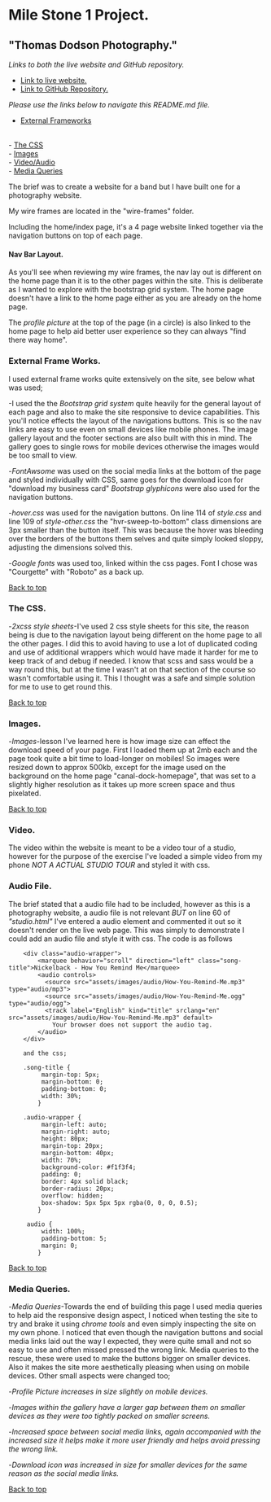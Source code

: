 <a href="top"></a>
# Mile Stone 1 Project.
## "Thomas Dodson Photography."

*Links to both the live website and GitHub repository.*
- <a href="https://twdstudent.github.io/miles-stone-project1/contact.html">Link to live website.</a>
- <a href="https://github.com/twdstudent/miles-stone-project1#top">Link to GitHub Repository.</a>

*Please use the links below to navigate this README.md file.*

- <a href="#External-Frame-Works">External Frameworks</a>
<br>
- <a href="#The-CSS">The CSS</a>
<br>
- <a href="#Images">Images</a>
<br>
- <a href="#Video/Audio">Video/Audio</a>
<br>
- <a href="#Media-Queries">Media Queries</a>

The brief was to create a website for a band but I have built one for a photography
website.

My wire frames are located in the "wire-frames" folder.

Including the home/index page, it's a 4 page website linked together via the 
navigation buttons on top of each page.

#### Nav Bar Layout.
As you'll see when reviewing my wire frames, the nav lay out is different
on the home page than it is to the other pages within the site. This is deliberate 
as I wanted to explore with the bootstrap grid system. The home page doesn't
have a link to the home page either as you are already on the home page.

The *profile picture* at the top of the page (in a circle) is also linked to the 
home page to help aid better user experience so they can always "find there way home".


<a name="External-Frame-Works"></a>
### External Frame Works.
I used external frame works quite extensively on the site, see below what was used;

-I used the the *Bootstrap grid system* quite heavily for the general layout of each
page and also to make the site responsive to device capabilities.
This you'll notice effects the layout of the navigations buttons. 
This is so the nav links are easy to use even on small devices like mobile phones.
The image gallery layout and the footer sections are also built with this in mind.
The gallery goes to single rows for mobile devices otherwise the images would be too small 
to view.


-*FontAwsome* was used on the social media links at the bottom of the page and styled 
individually with CSS, same goes for the download icon for "download my business card"
*Bootstrap glyphicons* were also used for the navigation buttons.

-*hover.css* was used for the navigation buttons.
On line 114 of *style.css* and line 109 of *style-other.css* the "hvr-sweep-to-bottom" class
dimensions are 3px smaller than the button itself. This was because the hover was bleeding over
the borders of the buttons them selves and quite simply looked sloppy, adjusting the dimensions
solved this.

-*Google fonts* was used too, linked within the css pages. Font I chose was "Courgette"
with "Roboto" as a back up.

<a href="#top">Back to top</a>

<a name="The-CSS"></a>
### The CSS.
-*2xcss style sheets*-I've used 2 css style sheets for this site, the reason being is 
due to the navigation layout being different on the home page to all the other pages.
I did this to avoid having to use a lot of duplicated coding and use of additional wrappers
which would have made it harder for me to keep track of and debug if needed.
I know that scss and sass would be a way round this, but at the time I wasn't at on
that section of the course so wasn't comfortable using it. This I thought was a safe and
simple solution for me to use to get round this.

<a href="#top">Back to top</a>

<a name="Images"></a>
### Images.
-*Images*-lesson I've learned here is how image size can effect the download speed of your
page. First I loaded them up at 2mb each and the page took quite a bit time to load-longer
on mobiles! So images were resized down to approx 500kb, except for the image used on
the background on the home page "canal-dock-homepage", that was set to a slightly higher 
resolution as it takes up more screen space and thus pixelated.

<a href="#top">Back to top</a>

<a name="Video/Audio"></a>
### Video.
The video within the website is meant to be a video tour of a studio,
however for the purpose of the exercise I've loaded a simple video from 
my phone *NOT A ACTUAL STUDIO TOUR* and styled it with css.

### Audio File.
The brief stated that a audio file had to be included, however as this is a photography
website, a audio file is not relevant *BUT* on line 60 of *"studio.html"* I've entered
a audio element and commented it out so it doesn't render on the live web page.
This was simply to demonstrate I could add an audio file and style it with css. The 
code is as follows

        <div class="audio-wrapper">
            <marquee behavior="scroll" direction="left" class="song-title">Nickelback - How You Remind Me</marquee>
            <audio controls>
              <source src="assets/images/audio/How-You-Remind-Me.mp3" type="audio/mp3">
              <source src="assets/images/audio/How-You-Remind-Me.ogg" type="audio/ogg">
              <track label="English" kind="title" srclang="en" src="assets/images/audio/How-You-Remind-Me.mp3" default>
                Your browser does not support the audio tag.
            </audio>
        </div>
        
        and the css;
        
        .song-title {
             margin-top: 5px;
             margin-bottom: 0;
             padding-bottom: 0;
             width: 30%;
            } 

        .audio-wrapper {
             margin-left: auto;   
             margin-right: auto;
             height: 80px;
             margin-top: 20px;
             margin-bottom: 40px;
             width: 70%;
             background-color: #f1f3f4;
             padding: 0;
             border: 4px solid black;
             border-radius: 20px;
             overflow: hidden;
             box-shadow: 5px 5px 5px rgba(0, 0, 0, 0.5);
            }

         audio {
             width: 100%;
             padding-bottom: 5;
             margin: 0;
            }
        
        

<a href="#top">Back to top</a>

<a name="Media-Queries"></a>
### Media Queries.
-*Media Queries*-Towards the end of building this page I used media queries to help aid
the responsive design aspect, I noticed when testing the site to try and brake it using 
*chrome tools* and even simply inspecting the site on my own phone. I noticed that even
though the navigation buttons and social media links laid out the way I expected, they 
were quite small and not so easy to use and often missed pressed the wrong link.
Media queries to the rescue, these were used to make the buttons bigger on smaller devices.
Also it makes the site more aesthetically pleasing when using on mobile devices.
Other small aspects were changed too;

-*Profile Picture increases in size slightly on mobile devices.*

-*Images within the gallery have a larger gap between them on smaller devices as they*
*were too tightly packed on smaller screens.*

-*Increased space between social media links, again accompanied with the increased size*
*it helps make it more user friendly and helps avoid pressing the wrong link.*

-*Download icon was increased in size for smaller devices for the same reason as the* 
*social media links.*

<a href="#top">Back to top</a>

